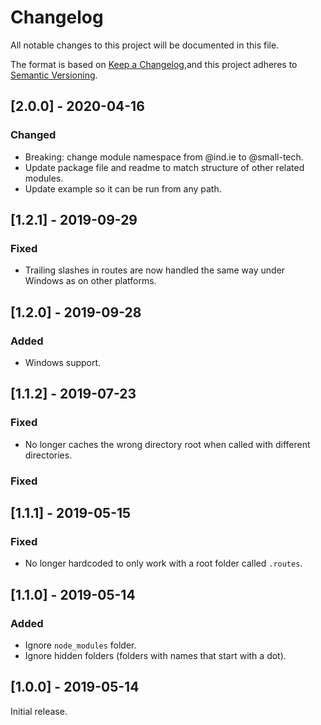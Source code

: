 # Changelog

All notable changes to this project will be documented in this file.

The format is based on [Keep a Changelog](https://keepachangelog.com/en/1.0.0/),and this project adheres to [Semantic Versioning](https://semver.org/spec/v2.0.0.html).

## [2.0.0] - 2020-04-16

### Changed

  - Breaking: change module namespace from @ind.ie to @small-tech.
  - Update package file and readme to match structure of other related modules.
  - Update example so it can be run from any path.

## [1.2.1] - 2019-09-29

### Fixed

  - Trailing slashes in routes are now handled the same way under Windows as on other platforms.

## [1.2.0] - 2019-09-28

### Added

  - Windows support.

## [1.1.2] - 2019-07-23

### Fixed

  - No longer caches the wrong directory root when called with different directories.

### Fixed

## [1.1.1] - 2019-05-15

### Fixed

  - No longer hardcoded to only work with a root folder called `.routes`.

## [1.1.0] - 2019-05-14

### Added

  - Ignore `node_modules` folder.
  - Ignore hidden folders (folders with names that start with a dot).

## [1.0.0] - 2019-05-14

Initial release.
